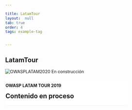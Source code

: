 ```yaml
---

title: LatamTour
layout:  null
tab: true
order: 4
tags: example-tag


---
```

## LatamTour
![OWASPLATAM2020](/www-chapter-bolivia/assets/images/back3.png "OWASP LATAM 2020")
En construcción

<div class="panel panel-info">
<p class="panel-heading"><strong>OWASP LATAM TOUR 2019</strong></p>
<div class="panel-body">
<h2 class="no_toc" style="margin-top:0" id="heading-h2">Contenido en proceso</h2>
</div>
</div>

<style type="text/css">
	
	.panel-info {
    border-color: #bce8f1;
}
.panel {
    margin-bottom: 27px;
    background-color: #fff;
    border: 1px solid transparent;
    border-radius: 4px;
    box-shadow: 0 1px 1px rgba(0,0,0,0.05);
}
* {
    box-sizing: border-box;
}
div {
    display: block;
}
.blog-entry, .md-page {
    margin-right: auto;
    margin-left: auto;
    max-width: 900px;
    font-size: 16px;
    word-wrap: break-word;
}
</style>